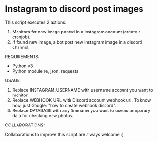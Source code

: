 # Instagram to discord post images

This script executes 2 actions:
1. Monitors for new image posted in a instagram account (create a cronjob).
2. If found new image, a bot post new instagram image in a discord channel.

REQUIREMENTS:

- Python v3
- Python module re, json, requests

USAGE:

1. Replace INSTAGRAM_USERNAME with username account you want to monitor.
2. Replace WEBHOOK_URL with Discord account webhook url. To know how, just Google: "how to create webhook discord".
3. Replace DATABASE with any finename you want to use as temporary data for checking new photos.

COLLABORATIONS:

Collaborations to improve this script are always welcome :)